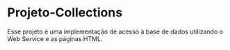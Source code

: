 # Projeto-Collections
Esse projeto é uma implementação de acesso à base de dados utilizando o Web Service e as páginas HTML.

